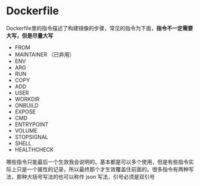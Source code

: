 # Dockerfile

Dockerfile里的指令描述了构建镜像的步骤，常见的指令为下面，**指令不一定需要大写，但是尽量大写**

* FROM 
* MAINTAINER （已弃用）
* ENV 
* ARG 
* RUN 
* COPY 
* ADD
* USER 
* WORKDIR 
* ONBUILD 
* EXPOSE 
* CMD 
* ENTRYPOINT 
* VOLUME 
* STOPSIGNAL 
* SHELL 
* HEALTHCHECK

哪些指令只能最后一个生效我会说明的。基本都是可以多个使用，但是有些指令实际上只是一个属性的记录，所以最终那个才生效覆盖住前面的。很多指令有两种写法，那种大括号写法的也可以称作 json 写法，引号必须是双引号

